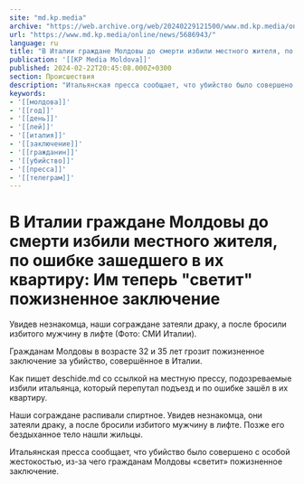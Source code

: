 ```yaml
---
site: "md.kp.media"
archive: "https://web.archive.org/web/20240229121500/www.md.kp.media/online/news/5686943/"
url: "https://www.md.kp.media/online/news/5686943/"
language: ru
title: "В Италии граждане Молдовы до смерти избили местного жителя, по ошибке зашедшего в их квартиру: Им теперь \"светит\" пожизненное заключение"
publication: '[[KP Media Moldova]]'
published: 2024-02-22T20:45:08.000Z+0300
section: Происшествия
description: "Итальянская пресса сообщает, что убийство было совершено с особой жестокостью"
keywords:
- '[[молдова]]'
- '[[год]]'
- '[[день]]'
- '[[лей]]'
- '[[италия]]'
- '[[заключение]]'
- '[[гражданин]]'
- '[[убийство]]'
- '[[пресса]]'
- '[[телеграм]]'
---
```


# В Италии граждане Молдовы до смерти избили местного жителя, по ошибке зашедшего в их квартиру: Им теперь "светит" пожизненное заключение

Увидев незнакомца, наши сограждане затеяли драку, а после бросили избитого мужчину в лифте (Фото: СМИ Италии).

Гражданам Молдовы в возрасте 32 и 35 лет грозит пожизненное заключение за убийство, совершённое в Италии.

Как пишет deschide.md со ссылкой на местную прессу, подозреваемые избили итальянца, который перепутал подъезд и по ошибке зашёл в их квартиру.

Наши сограждане распивали спиртное. Увидев незнакомца, они затеяли драку, а после бросили избитого мужчину в лифте. Позже его бездыханное тело нашли жильцы.

Итальянская пресса сообщает, что убийство было совершено с особой жестокостью, из-за чего гражданам Молдовы «светит» пожизненное заключение.